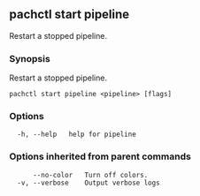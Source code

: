 ## pachctl start pipeline

Restart a stopped pipeline.

### Synopsis

Restart a stopped pipeline.

```
pachctl start pipeline <pipeline> [flags]
```

### Options

```
  -h, --help   help for pipeline
```

### Options inherited from parent commands

```
      --no-color   Turn off colors.
  -v, --verbose    Output verbose logs
```


